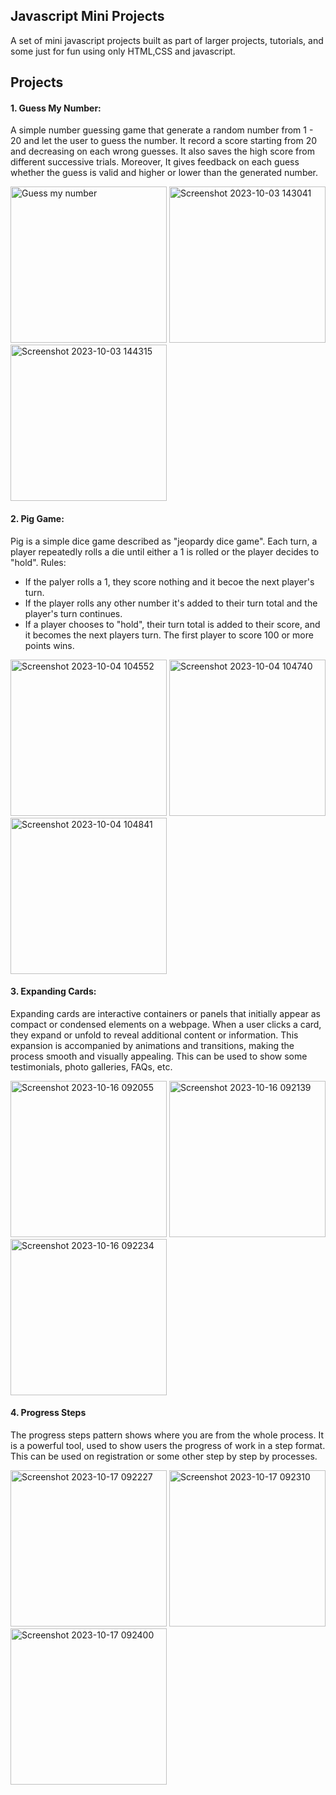 ## Javascript Mini Projects

A set of mini javascript projects built as part of larger projects, tutorials, and some just for fun using only HTML,CSS and javascript.

## Projects

#### 1. Guess My Number:

A simple number guessing game that generate a random number from 1 - 20 and let the user to guess the number. It record a score starting from 20 and decreasing on each wrong guesses. It also saves the high score from different successive trials. 
Moreover, It gives feedback on each guess whether the guess is valid and higher or lower than the generated number.

<img width="250" alt="Guess my number" src="https://github.com/abitewaddisu/javascript_mini_projects/assets/104774854/ecba96b7-f0c5-47f5-85f2-a1c584965f18">
<img width="250" alt="Screenshot 2023-10-03 143041" src="https://github.com/abitewaddisu/javascript_mini_projects/assets/104774854/728a901e-a8ea-47cf-8aeb-873cd7a2be06">
<img width="250" alt="Screenshot 2023-10-03 144315" src="https://github.com/abitewaddisu/javascript_mini_projects/assets/104774854/9830b37e-36ed-4499-94ec-a1512c533278">

#### 2. Pig Game:

Pig is a simple dice game described as "jeopardy dice game". Each turn, a player repeatedly rolls a die until either a 1 is rolled or the player decides to "hold". Rules:
* If the palyer rolls a 1, they score nothing and it becoe the next player's turn.
* If the player rolls any other number it's added to their turn total and the player's turn continues.
* If a player chooses to "hold", their turn total is added to their score, and it becomes the next players turn.
The first player to score 100 or more points wins.

<img width="250" alt="Screenshot 2023-10-04 104552" src="https://github.com/abitewaddisu/javascript_mini_projects/assets/104774854/8ccefda6-b820-4e28-b890-7b75e22b156a">
<img width="250" alt="Screenshot 2023-10-04 104740" src="https://github.com/abitewaddisu/javascript_mini_projects/assets/104774854/75c7c79e-b14a-4b2e-a59b-509248cc594c">
<img width="250" alt="Screenshot 2023-10-04 104841" src="https://github.com/abitewaddisu/javascript_mini_projects/assets/104774854/380181f4-8324-493a-af51-4b1823a01c17">

#### 3. Expanding Cards:

Expanding cards are interactive containers or panels that initially appear as compact or condensed elements on a webpage. When a user clicks a card, they expand or unfold to reveal additional content or information. This expansion is accompanied by animations and transitions, making the process smooth and visually appealing. This can be used to show some testimonials, photo galleries, FAQs, etc.

<img width="250" alt="Screenshot 2023-10-16 092055" src="https://github.com/abitewaddisu/javascript_mini_projects/assets/104774854/da3598b3-a7fa-4038-ac08-c51c9e9e605e">
<img width="250" alt="Screenshot 2023-10-16 092139" src="https://github.com/abitewaddisu/javascript_mini_projects/assets/104774854/3c42c7fe-7a3a-436a-beee-4bf32259066f">
<img width="250" alt="Screenshot 2023-10-16 092234" src="https://github.com/abitewaddisu/javascript_mini_projects/assets/104774854/72a8290f-b825-4d96-aa9f-6b4f4f90e470">

#### 4. Progress Steps

The progress steps pattern shows where you are from the whole process. It is a powerful tool, used to show users the progress of work in a step format. This can be used on registration or some other step by step by processes.

<img width="250" alt="Screenshot 2023-10-17 092227" src="https://github.com/abitewaddisu/javascript_mini_projects/assets/104774854/362aec5c-c5d0-42b1-959c-21b8a7b9c237">
<img width="250" alt="Screenshot 2023-10-17 092310" src="https://github.com/abitewaddisu/javascript_mini_projects/assets/104774854/f1471632-3715-4423-bdf3-3005225e0974">
<img width="250" alt="Screenshot 2023-10-17 092400" src="https://github.com/abitewaddisu/javascript_mini_projects/assets/104774854/7e92930c-3b9f-48fb-8542-a55f3198c1e7">
